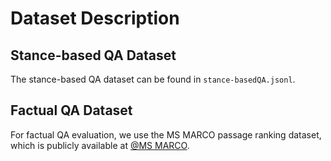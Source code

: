 # Dataset Description

## Stance-based QA Dataset
The stance-based QA dataset can be found in `stance-basedQA.jsonl`.

## Factual QA Dataset
For factual QA evaluation, we use the MS MARCO passage ranking dataset, which is publicly available at [@MS MARCO](https://microsoft.github.io/msmarco/Datasets.html).
